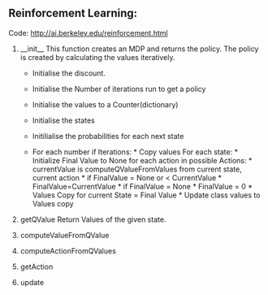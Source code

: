 ## Reinforcement Learning:

Code: http://ai.berkeley.edu/reinforcement.html

1. \_\_init\_\_
   This function creates an MDP and returns the policy. The policy is created by calculating the values iteratively.
   - Initialise the discount.
   - Initialise the Number of iterations run to get a policy
   - Initialise the values to a Counter(dictionary)
   
   - Initialise the states
   - Initilialise the probabilities for each next state
   - For each number if Iterations:
         * Copy values
         For each state:
            * Initialize Final Value to None
            for each action in possible Actions:
               * currentValue is computeQValueFromValues from current state, current action
               * if FinalValue = None or < CurrentValue
                  * FinalValue=CurrentValue
            * if FinalValue = None
               * FinalValue = 0
            * Values Copy for current State = Final Value
         * Update class values to Values copy        
   
2. getQValue
   Return Values of the given state.
3. computeValueFromQValue
4. computeActionFromQValues
5. getAction
6. update
